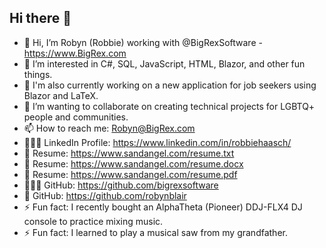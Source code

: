 ## Hi there 👋

- 👋 Hi, I’m Robyn (Robbie) working with @BigRexSoftware - https://www.BigRex.com
- 👀 I’m interested in C#, SQL, JavaScript, HTML, Blazor, and other fun things.
- 🌱 I'm also currently working on a new application for job seekers using Blazor and LaTeX.
- 💞️ I’m wanting to collaborate on creating technical projects for LGBTQ+ people and communities.
- 📫 How to reach me: Robyn@BigRex.com
- 👩🏻‍💼 LinkedIn Profile: https://www.linkedin.com/in/robbiehaasch/
- 📝 Resume: https://www.sandangel.com/resume.txt
- 📝 Resume: https://www.sandangel.com/resume.docx
- 📝 Resume: https://www.sandangel.com/resume.pdf
- 👩🏻‍💻 GitHub: https://github.com/bigrexsoftware
- 🦖 GitHub: https://github.com/robynblair
- ⚡ Fun fact: I recently bought an AlphaTheta (Pioneer) DDJ-FLX4 DJ console to practice mixing music.
- ⚡ Fun fact: I learned to play a musical saw from my grandfather.


